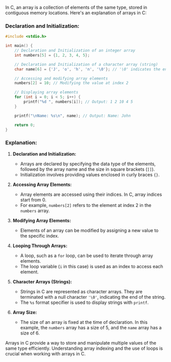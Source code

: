 In C, an array is a collection of elements of the same type, stored in contiguous memory locations. Here's an explanation of arrays in C:

### Declaration and Initialization:

```c
#include <stdio.h>

int main() {
    // Declaration and Initialization of an integer array
    int numbers[5] = {1, 2, 3, 4, 5};

    // Declaration and Initialization of a character array (string)
    char name[6] = {'J', 'o', 'h', 'n', '\0'}; // '\0' indicates the end of the string

    // Accessing and modifying array elements
    numbers[2] = 10; // Modifying the value at index 2

    // Displaying array elements
    for (int i = 0; i < 5; i++) {
        printf("%d ", numbers[i]); // Output: 1 2 10 4 5
    }

    printf("\nName: %s\n", name); // Output: Name: John

    return 0;
}
```

### Explanation:

1. **Declaration and Initialization:**
   - Arrays are declared by specifying the data type of the elements, followed by the array name and the size in square brackets (`[]`).
   - Initialization involves providing values enclosed in curly braces `{}`.

2. **Accessing Array Elements:**
   - Array elements are accessed using their indices. In C, array indices start from 0.
   - For example, `numbers[2]` refers to the element at index 2 in the `numbers` array.

3. **Modifying Array Elements:**
   - Elements of an array can be modified by assigning a new value to the specific index.

4. **Looping Through Arrays:**
   - A loop, such as a `for` loop, can be used to iterate through array elements.
   - The loop variable (`i` in this case) is used as an index to access each element.

5. **Character Arrays (Strings):**
   - Strings in C are represented as character arrays. They are terminated with a null character `'\0'`, indicating the end of the string.
   - The `%s` format specifier is used to display strings with `printf`.

6. **Array Size:**
   - The size of an array is fixed at the time of declaration. In this example, the `numbers` array has a size of 5, and the `name` array has a size of 6.

Arrays in C provide a way to store and manipulate multiple values of the same type efficiently. Understanding array indexing and the use of loops is crucial when working with arrays in C.